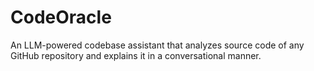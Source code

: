 # CodeOracle
An LLM-powered codebase assistant that analyzes source code of any GitHub repository and explains it in a conversational manner.
